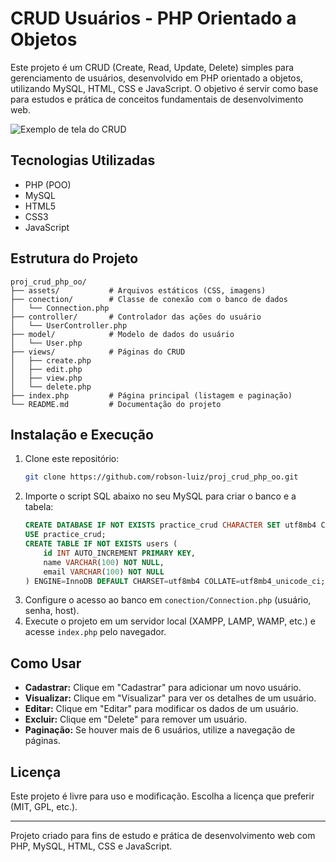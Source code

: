 
# CRUD Usuários - PHP Orientado a Objetos

Este projeto é um CRUD (Create, Read, Update, Delete) simples para gerenciamento de usuários, desenvolvido em PHP orientado a objetos, utilizando MySQL, HTML, CSS e JavaScript. O objetivo é servir como base para estudos e prática de conceitos fundamentais de desenvolvimento web.

![Exemplo de tela do CRUD](./images/proj_crud_php_oo.png.png)

## Tecnologias Utilizadas
- PHP (POO)
- MySQL
- HTML5
- CSS3
- JavaScript

## Estrutura do Projeto
```
proj_crud_php_oo/
├── assets/           # Arquivos estáticos (CSS, imagens)
├── conection/        # Classe de conexão com o banco de dados
│   └── Connection.php
├── controller/       # Controlador das ações do usuário
│   └── UserController.php
├── model/            # Modelo de dados do usuário
│   └── User.php
├── views/            # Páginas do CRUD
│   ├── create.php
│   ├── edit.php
│   ├── view.php
│   └── delete.php
├── index.php         # Página principal (listagem e paginação)
└── README.md         # Documentação do projeto
```

## Instalação e Execução
1. Clone este repositório:
   ```bash
   git clone https://github.com/robson-luiz/proj_crud_php_oo.git
   ```
2. Importe o script SQL abaixo no seu MySQL para criar o banco e a tabela:
   ```sql
   CREATE DATABASE IF NOT EXISTS practice_crud CHARACTER SET utf8mb4 COLLATE utf8mb4_unicode_ci;
   USE practice_crud;
   CREATE TABLE IF NOT EXISTS users (
       id INT AUTO_INCREMENT PRIMARY KEY,
       name VARCHAR(100) NOT NULL,
       email VARCHAR(100) NOT NULL
   ) ENGINE=InnoDB DEFAULT CHARSET=utf8mb4 COLLATE=utf8mb4_unicode_ci;
   ```
3. Configure o acesso ao banco em `conection/Connection.php` (usuário, senha, host).
4. Execute o projeto em um servidor local (XAMPP, LAMP, WAMP, etc.) e acesse `index.php` pelo navegador.

## Como Usar
- **Cadastrar:** Clique em "Cadastrar" para adicionar um novo usuário.
- **Visualizar:** Clique em "Visualizar" para ver os detalhes de um usuário.
- **Editar:** Clique em "Editar" para modificar os dados de um usuário.
- **Excluir:** Clique em "Delete" para remover um usuário.
- **Paginação:** Se houver mais de 6 usuários, utilize a navegação de páginas.

## Licença
Este projeto é livre para uso e modificação. Escolha a licença que preferir (MIT, GPL, etc.).

---
Projeto criado para fins de estudo e prática de desenvolvimento web com PHP, MySQL, HTML, CSS e JavaScript.